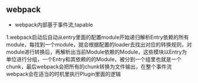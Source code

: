 ## webpack

+  webpack内部基于事件流,tapable


1.webpack启动后自动从entry里面的配置module开始递归解析Entry依赖的所有module，每找到一个module，就会根据配置的loader去找出对应的转换规则，对module进行转换后，再解析出当前Module依赖的Module，这些模块以Entry为单位进行分组，一个Entry和其依赖的的Module，被分到一个组里也就是一个chunk，最后webpack会把所有的chunk转换为文件输出，在整个事件流webpack会在适当的时机里执行Plugin里面的逻辑
